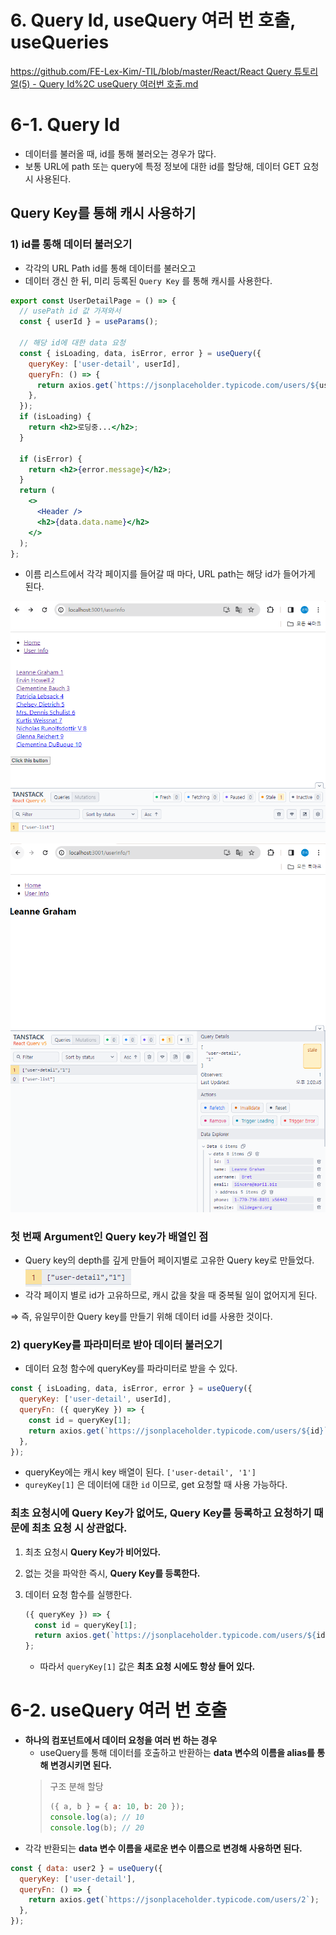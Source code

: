# 6. Query Id, useQuery 여러 번 호출, useQueries

[https://github.com/FE-Lex-Kim/-TIL/blob/master/React/React Query 튜토리얼(5) - Query Id%2C useQuery 여러번 호출.md](<https://github.com/FE-Lex-Kim/-TIL/blob/master/React/React%20Query%20%ED%8A%9C%ED%86%A0%EB%A6%AC%EC%96%BC(5)%20-%20Query%20Id%2C%20useQuery%20%EC%97%AC%EB%9F%AC%EB%B2%88%20%ED%98%B8%EC%B6%9C.md>)

# 6-1. Query Id

- 데이터를 불러올 때, id를 통해 불러오는 경우가 많다.
- 보통 URL에 path 또는 query에 특정 정보에 대한 id를 할당해, 데이터 GET 요청시 사용된다.

## Query Key를 통해 캐시 사용하기

### 1) id를 통해 데이터 불러오기

- 각각의 URL Path id를 통해 데이터를 불러오고
- 데이터 갱신 한 뒤, 미리 등록된 `Query Key` 를 통해 캐시를 사용한다.

```jsx
export const UserDetailPage = () => {
  // usePath id 값 가져와서
  const { userId } = useParams();

  // 해당 id에 대한 data 요청
  const { isLoading, data, isError, error } = useQuery({
    queryKey: ['user-detail', userId],
    queryFn: () => {
      return axios.get(`https://jsonplaceholder.typicode.com/users/${userId}`);
    },
  });
  if (isLoading) {
    return <h2>로딩중...</h2>;
  }

  if (isError) {
    return <h2>{error.message}</h2>;
  }
  return (
    <>
      <Header />
      <h2>{data.data.name}</h2>
    </>
  );
};
```

- 이름 리스트에서 각각 페이지를 들어갈 때 마다, URL path는 해당 id가 들어가게 된다.

![Untitled](6%20Query%20Id,%20useQuery%20%E1%84%8B%E1%85%A7%E1%84%85%E1%85%A5%20%E1%84%87%E1%85%A5%E1%86%AB%20%E1%84%92%E1%85%A9%E1%84%8E%E1%85%AE%E1%86%AF,%20useQueries%20218e56d80b874770b2162154e9a87c0a/Untitled.png)

![Untitled](6%20Query%20Id,%20useQuery%20%E1%84%8B%E1%85%A7%E1%84%85%E1%85%A5%20%E1%84%87%E1%85%A5%E1%86%AB%20%E1%84%92%E1%85%A9%E1%84%8E%E1%85%AE%E1%86%AF,%20useQueries%20218e56d80b874770b2162154e9a87c0a/Untitled%201.png)

### 첫 번째 Argument인 Query key가 배열인 점

- Query key의 depth를 깊게 만들어 페이지별로 고유한 Query key로 만들었다.
  ![Untitled](6%20Query%20Id,%20useQuery%20%E1%84%8B%E1%85%A7%E1%84%85%E1%85%A5%20%E1%84%87%E1%85%A5%E1%86%AB%20%E1%84%92%E1%85%A9%E1%84%8E%E1%85%AE%E1%86%AF,%20useQueries%20218e56d80b874770b2162154e9a87c0a/Untitled%202.png)
- 각각 페이지 별로 id가 고유하므로, 캐시 값을 찾을 때 중복될 일이 없어지게 된다.

⇒ 즉, 유일무이한 Query key를 만들기 위해 데이터 id를 사용한 것이다.

### 2) queryKey를 파라미터로 받아 데이터 불러오기

- 데이터 요청 함수에 queryKey를 파라미터로 받을 수 있다.

```jsx
const { isLoading, data, isError, error } = useQuery({
  queryKey: ['user-detail', userId],
  queryFn: ({ queryKey }) => {
    const id = queryKey[1];
    return axios.get(`https://jsonplaceholder.typicode.com/users/${id}`);
  },
});
```

- queryKey에는 캐시 key 배열이 된다. `['user-detail', '1']`
- `qureyKey[1]` 은 데이터에 대한 `id` 이므로, get 요청할 때 사용 가능하다.

### **최초 요청시에 Query Key가 없어도, Query Key를 등록하고 요청하기 때문에 최초 요청 시 상관없다**.

1. 최초 요청시 **Query Key가 비어있다.**
2. 없는 것을 파악한 즉시, **Query Key를 등록한다.**
3. 데이터 요청 함수를 실행한다.

   ```jsx
   ({ queryKey }) => {
     const id = queryKey[1];
     return axios.get(`https://jsonplaceholder.typicode.com/users/${id}`);
   };
   ```

   - 따라서 `queryKey[1]` 값은 **최초 요청 시에도 항상 들어 있다.**

# 6-2. useQuery 여러 번 호출

- **하나의 컴포넌트에서 데이터 요청을 여러 번 하는 경우**
  - useQuery를 통해 데이터를 호출하고 반환하는 **data 변수의 이름을 alias를 통해 변경시키면 된다.**
  > 구조 분해 할당
  >
  > ```jsx
  > ({ a, b } = { a: 10, b: 20 });
  > console.log(a); // 10
  > console.log(b); // 20
  > ```
- 각각 반환되는 **data 변수 이름을 새로운 변수 이름으로 변경해 사용하면 된다.**

```jsx
const { data: user2 } = useQuery({
  queryKey: ['user-detail'],
  queryFn: () => {
    return axios.get(`https://jsonplaceholder.typicode.com/users/2`);
  },
});
```

